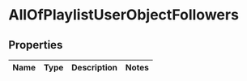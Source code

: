# AllOfPlaylistUserObjectFollowers

## Properties
Name | Type | Description | Notes
------------ | ------------- | ------------- | -------------
